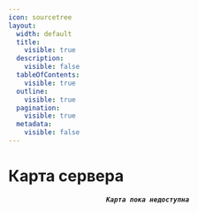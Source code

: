```yaml
---
icon: sourcetree
layout:
  width: default
  title:
    visible: true
  description:
    visible: false
  tableOfContents:
    visible: true
  outline:
    visible: true
  pagination:
    visible: true
  metadata:
    visible: false
---
```


# Карта сервера

<p align="center"><kbd><em><strong><code>Карта пока недоступна</code></strong></em></kbd></p>
